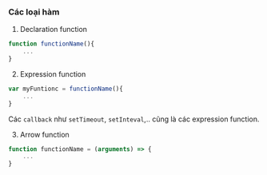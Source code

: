 ### Các loại hàm
1. Declaration function
```js
function functionName(){
    ...
}
```
2. Expression function
```js
var myFuntionc = functionName(){
    ...
}
```
Các `callback` như `setTimeout`, `setInteval`,.. cũng là các expression function.

3. Arrow function
```js
function functionName = (arguments) => {
    ...
}
```